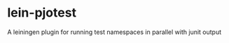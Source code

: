 lein-pjotest
============

A leiningen plugin for running test namespaces in parallel with junit output